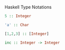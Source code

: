 Haskell Type Notations

```haskell
5 :: Integer

'a' :: Char

[1,2,3] :: [Integer]

inc :: Integer -> Integer
```